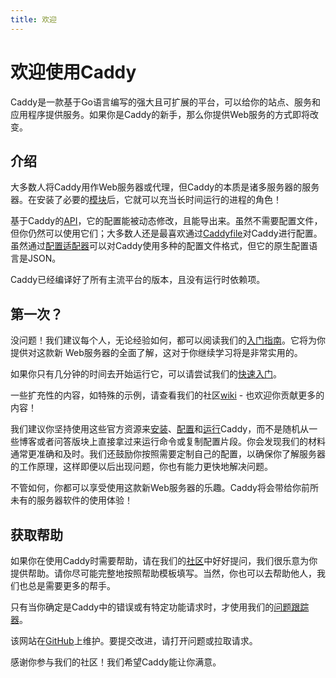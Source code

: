 ```yaml
---
title: 欢迎
---
```


# 欢迎使用Caddy

Caddy是一款基于Go语言编写的强大且可扩展的平台，可以给你的站点、服务和应用程序提供服务。如果你是Caddy的新手，那么你提供Web服务的方式即将改变。

## 介绍
大多数人将Caddy用作Web服务器或代理，但Caddy的本质是诸多服务器的服务器。在安装了必要的[模块](modules/readme)后，它就可以充当长时间运行的进程的角色！

基于Caddy的[API](api)，它的配置能被动态修改，且能导出来。虽然不需要配置文件，但你仍然可以使用它们；大多数人还是最喜欢通过[Caddyfile](caddyfile)对Caddy进行配置。虽然通过[配置适配器](config-adapters)可以对Caddy使用多种的配置文件格式，但它的原生配置语言是JSON。

Caddy已经编译好了所有主流平台的版本，且没有运行时依赖项。

## 第一次？
没问题！我们建议每个人，无论经验如何，都可以阅读我们的[入门指南](getting-started)。它将为你提供对这款新 Web服务器的全面了解，这对于你继续学习将是非常实用的。

如果你只有几分钟的时间去开始运行它，可以请尝试我们的[快速入门](quick-starts)。

一些扩充性的内容，如特殊的示例，请查看我们的社区[wiki](https://caddy.community/c/wiki/13) - 也欢迎你贡献更多的内容！

我们建议你坚持使用这些官方资源来[安装](install)、[配置](configure)和[运行](command-line)Caddy，而不是随机从一些博客或者问答版块上直接拿过来运行命令或复制配置片段。你会发现我们的材料通常更准确和及时。我们还鼓励你按照需要定制自己的配置，以确保你了解服务器的工作原理，这样即便以后出现问题，你也有能力更快地解决问题。

不管如何，你都可以享受使用这款新Web服务器的乐趣。Caddy将会带给你前所未有的服务器软件的使用体验！

## 获取帮助

如果你在使用Caddy时需要帮助，请在我们的[社区](https://caddy.community/)中好好提问，我们很乐意为你提供帮助。请你尽可能完整地按照帮助模板填写。当然，你也可以去帮助他人，我们也总是需要更多的帮手。

只有当你确定是Caddy中的错误或有特定功能请求时，才使用我们的[问题跟踪器](https://github.com/caddyserver/caddy/issues)。

该网站在[GitHub](https://github.com/caddyserver/website)上维护。要提交改进，请打开问题或拉取请求。

感谢你参与我们的社区！我们希望Caddy能让你满意。
